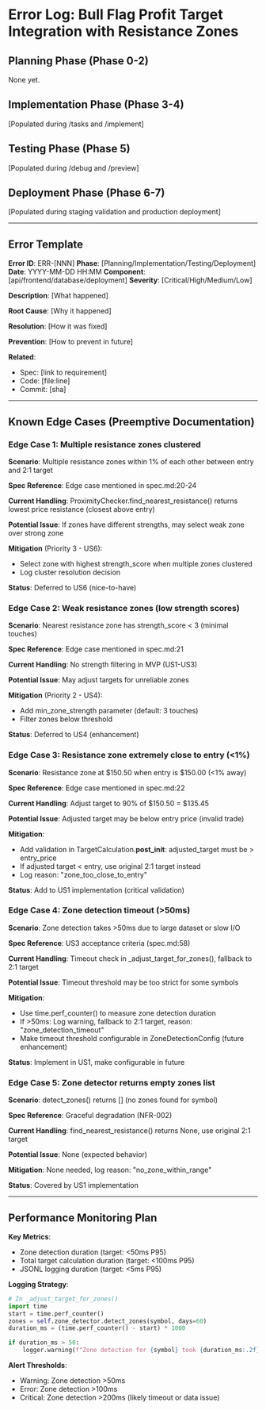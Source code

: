 # Error Log: Bull Flag Profit Target Integration with Resistance Zones

## Planning Phase (Phase 0-2)
None yet.

## Implementation Phase (Phase 3-4)
[Populated during /tasks and /implement]

## Testing Phase (Phase 5)
[Populated during /debug and /preview]

## Deployment Phase (Phase 6-7)
[Populated during staging validation and production deployment]

---

## Error Template

**Error ID**: ERR-[NNN]
**Phase**: [Planning/Implementation/Testing/Deployment]
**Date**: YYYY-MM-DD HH:MM
**Component**: [api/frontend/database/deployment]
**Severity**: [Critical/High/Medium/Low]

**Description**:
[What happened]

**Root Cause**:
[Why it happened]

**Resolution**:
[How it was fixed]

**Prevention**:
[How to prevent in future]

**Related**:
- Spec: [link to requirement]
- Code: [file:line]
- Commit: [sha]

---

## Known Edge Cases (Preemptive Documentation)

### Edge Case 1: Multiple resistance zones clustered

**Scenario**: Multiple resistance zones within 1% of each other between entry and 2:1 target

**Spec Reference**: Edge case mentioned in spec.md:20-24

**Current Handling**: ProximityChecker.find_nearest_resistance() returns lowest price resistance (closest above entry)

**Potential Issue**: If zones have different strengths, may select weak zone over strong zone

**Mitigation** (Priority 3 - US6):
- Select zone with highest strength_score when multiple zones clustered
- Log cluster resolution decision

**Status**: Deferred to US6 (nice-to-have)

### Edge Case 2: Weak resistance zones (low strength scores)

**Scenario**: Nearest resistance zone has strength_score < 3 (minimal touches)

**Spec Reference**: Edge case mentioned in spec.md:21

**Current Handling**: No strength filtering in MVP (US1-US3)

**Potential Issue**: May adjust targets for unreliable zones

**Mitigation** (Priority 2 - US4):
- Add min_zone_strength parameter (default: 3 touches)
- Filter zones below threshold

**Status**: Deferred to US4 (enhancement)

### Edge Case 3: Resistance zone extremely close to entry (<1%)

**Scenario**: Resistance zone at $150.50 when entry is $150.00 (<1% away)

**Spec Reference**: Edge case mentioned in spec.md:22

**Current Handling**: Adjust target to 90% of $150.50 = $135.45

**Potential Issue**: Adjusted target may be below entry price (invalid trade)

**Mitigation**:
- Add validation in TargetCalculation.__post_init__: adjusted_target must be > entry_price
- If adjusted target < entry, use original 2:1 target instead
- Log reason: "zone_too_close_to_entry"

**Status**: Add to US1 implementation (critical validation)

### Edge Case 4: Zone detection timeout (>50ms)

**Scenario**: Zone detection takes >50ms due to large dataset or slow I/O

**Spec Reference**: US3 acceptance criteria (spec.md:58)

**Current Handling**: Timeout check in _adjust_target_for_zones(), fallback to 2:1 target

**Potential Issue**: Timeout threshold may be too strict for some symbols

**Mitigation**:
- Use time.perf_counter() to measure zone detection duration
- If >50ms: Log warning, fallback to 2:1 target, reason: "zone_detection_timeout"
- Make timeout threshold configurable in ZoneDetectionConfig (future enhancement)

**Status**: Implement in US1, make configurable in future

### Edge Case 5: Zone detector returns empty zones list

**Scenario**: detect_zones() returns [] (no zones found for symbol)

**Spec Reference**: Graceful degradation (NFR-002)

**Current Handling**: find_nearest_resistance() returns None, use original 2:1 target

**Potential Issue**: None (expected behavior)

**Mitigation**: None needed, log reason: "no_zone_within_range"

**Status**: Covered by US1 implementation

---

## Performance Monitoring Plan

**Key Metrics**:
- Zone detection duration (target: <50ms P95)
- Total target calculation duration (target: <100ms P95)
- JSONL logging duration (target: <5ms P95)

**Logging Strategy**:
```python
# In _adjust_target_for_zones()
import time
start = time.perf_counter()
zones = self.zone_detector.detect_zones(symbol, days=60)
duration_ms = (time.perf_counter() - start) * 1000

if duration_ms > 50:
    logger.warning(f"Zone detection for {symbol} took {duration_ms:.2f}ms (>50ms threshold)")
```

**Alert Thresholds**:
- Warning: Zone detection >50ms
- Error: Zone detection >100ms
- Critical: Zone detection >200ms (likely timeout or data issue)
